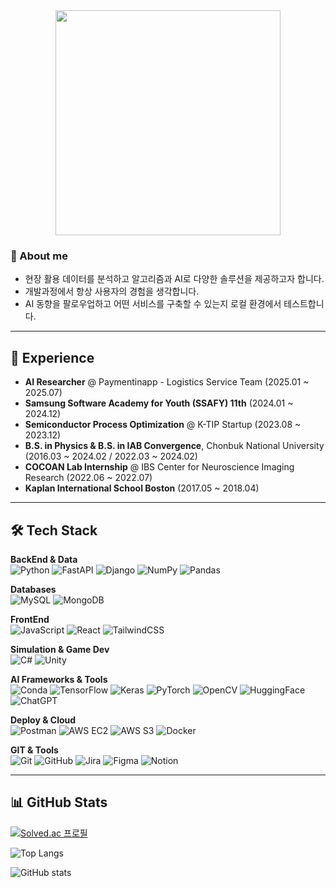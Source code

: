 <div align="center">
    <img height="360" src="https://capsule-render.vercel.app/api?type=waving&color=gradient&height=300&text=성장하는%20AI%20개발자%20박민철입니다.&fontSize=40&fontAlignY=45&fontColor=FFFFFF">
</div>

### 🏃 About me
- 현장 활용 데이터를 분석하고 알고리즘과 AI로 다양한 솔루션을 제공하고자 합니다.
- 개발과정에서 항상 사용자의 경험을 생각합니다.
- AI 동향을 팔로우업하고 어떤 서비스를 구축할 수 있는지 로컬 환경에서 테스트합니다.

---

## 📌 Experience
- **AI Researcher** @ Paymentinapp - Logistics Service Team (2025.01 ~ 2025.07)
- **Samsung Software Academy for Youth (SSAFY) 11th** (2024.01 ~ 2024.12)
- **Semiconductor Process Optimization** @ K-TIP Startup (2023.08 ~ 2023.12)
- **B.S. in Physics & B.S. in IAB Convergence**, Chonbuk National University (2016.03 ~ 2024.02 / 2022.03 ~ 2024.02)
- **COCOAN Lab Internship** @ IBS Center for Neuroscience Imaging Research (2022.06 ~ 2022.07)
- **Kaplan International School Boston** (2017.05 ~ 2018.04)

---

## 🛠 Tech Stack

**BackEnd & Data**  
![Python](https://img.shields.io/badge/Python-3776AB?style=flat&logo=python&logoColor=white)
![FastAPI](https://img.shields.io/badge/FastAPI-009688?style=flat&logo=fastapi&logoColor=white)
![Django](https://img.shields.io/badge/Django-092E20?style=flat&logo=django&logoColor=white)
![NumPy](https://img.shields.io/badge/Numpy-013243?style=flat&logo=numpy&logoColor=white)
![Pandas](https://img.shields.io/badge/Pandas-150458?style=flat&logo=pandas&logoColor=white)

**Databases**  
![MySQL](https://img.shields.io/badge/MySQL-4479A1?style=flat&logo=mysql&logoColor=white)
![MongoDB](https://img.shields.io/badge/MongoDB-47A248?style=flat&logo=mongodb&logoColor=white)

**FrontEnd**  
![JavaScript](https://img.shields.io/badge/JavaScript-F7DF1E?style=flat&logo=javascript&logoColor=black)
![React](https://img.shields.io/badge/React-61DAFB?style=flat&logo=react&logoColor=black)
![TailwindCSS](https://img.shields.io/badge/TailwindCSS-06B6D4?style=flat&logo=tailwindcss&logoColor=white)

**Simulation & Game Dev**  
![C#](https://img.shields.io/badge/C%23-239120?style=flat&logo=c-sharp&logoColor=white)
![Unity](https://img.shields.io/badge/Unity-FFFFFF?style=flat&logo=unity&logoColor=black)

**AI Frameworks & Tools**  
![Conda](https://img.shields.io/badge/conda-44A833?style=flat&logo=anaconda&logoColor=white)
![TensorFlow](https://img.shields.io/badge/TensorFlow-FF6F00?style=flat&logo=tensorflow&logoColor=white)
![Keras](https://img.shields.io/badge/Keras-D00000?style=flat&logo=keras&logoColor=white)
![PyTorch](https://img.shields.io/badge/PyTorch-EE4C2C?style=flat&logo=pytorch&logoColor=white)
![OpenCV](https://img.shields.io/badge/OpenCV-5C3EE8?style=flat&logo=opencv&logoColor=white)
![HuggingFace](https://img.shields.io/badge/HuggingFace-FFD21E?style=flat&logo=huggingface&logoColor=black)
![ChatGPT](https://img.shields.io/badge/ChatGPT-74AA9C?style=flat&logo=openai&logoColor=white)

**Deploy & Cloud**  
![Postman](https://img.shields.io/badge/Postman-FF6C37?style=flat&logo=postman&logoColor=white)
![AWS EC2](https://img.shields.io/badge/AWS%20EC2-FF9900?style=flat&logo=amazon-ec2&logoColor=white)
![AWS S3](https://img.shields.io/badge/AWS%20S3-569A31?style=flat&logo=amazon-s3&logoColor=white)
![Docker](https://img.shields.io/badge/Docker-2496ED?style=flat&logo=docker&logoColor=white)

**GIT & Tools**  
![Git](https://img.shields.io/badge/Git-F05032?style=flat&logo=git&logoColor=white)
![GitHub](https://img.shields.io/badge/GitHub-181717?style=flat&logo=github&logoColor=white)
![Jira](https://img.shields.io/badge/Jira-0052CC?style=flat&logo=jira&logoColor=white)
![Figma](https://img.shields.io/badge/Figma-F24E1E?style=flat&logo=figma&logoColor=white)
![Notion](https://img.shields.io/badge/Notion-000000?style=flat&logo=notion&logoColor=white)

---

## 📊 GitHub Stats
[![Solved.ac 프로필](http://mazassumnida.wtf/api/v2/generate_badge?boj=shoostar0611)](https://solved.ac/shoostar0611)

![Top Langs](https://github-readme-stats.vercel.app/api/top-langs/?username=daringpark&layout=compact&theme=react)

![GitHub stats](https://github-readme-stats.vercel.app/api?username=daringpark&show_icons=true&theme=react)
